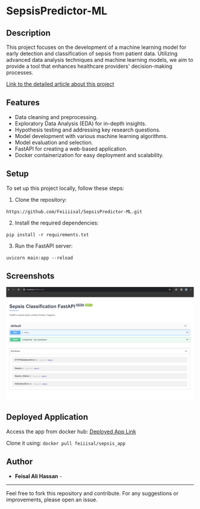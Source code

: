 # SepsisPredictor-ML

## Description
This project focuses on the development of a machine learning model for early detection and classification of sepsis from patient data. Utilizing advanced data analysis techniques and machine learning models, we aim to provide a tool that enhances healthcare providers' decision-making processes.

[Link to the detailed article about this project](https://medium.com/@feisalhassan77/revolutionizing-early-sepsis-detection-a-journey-from-data-to-diagnosis-with-machine-learning-and-52b8c07bea0d)

## Features
- Data cleaning and preprocessing.
- Exploratory Data Analysis (EDA) for in-depth insights.
- Hypothesis testing and addressing key research questions.
- Model development with various machine learning algorithms.
- Model evaluation and selection.
- FastAPI for creating a web-based application.
- Docker containerization for easy deployment and scalability.

## Setup
To set up this project locally, follow these steps:

1. Clone the repository:

`https://github.com/Feiiiisal/SepsisPredictor-ML.git`

2. Install the required dependencies:

`pip install -r requirements.txt`  

3. Run the FastAPI server:

`uvicorn main:app --reload`

## Screenshots

![Screenshot](https://github.com/Feiiiisal/SepsisPredictor-ML/blob/main/Images/Api%20Interface.png)


## Deployed Application
Access the app from docker hub: [Deployed App Link](https://hub.docker.com/r/feiiisal/sepsis_app)

Clone it using:
  `docker pull feiiisal/sepsis_app`

## Author
- **Feisal Ali Hassan** - 

---

Feel free to fork this repository and contribute. For any suggestions or improvements, please open an issue.
